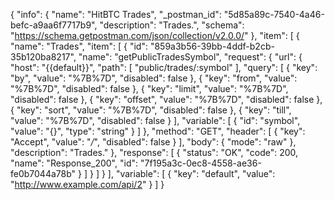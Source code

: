 {
  "info": {
    "name": "HitBTC Trades",
    "_postman_id": "5d85a89c-7540-4a46-befc-a9aa6f7717b9",
    "description": "Trades.",
    "schema": "https://schema.getpostman.com/json/collection/v2.0.0/"
  },
  "item": [
    {
      "name": "Trades",
      "item": [
        {
          "id": "859a3b56-39bb-4ddf-b2cb-35b120ba8217",
          "name": "getPublicTradesSymbol",
          "request": {
            "url": {
              "host": "{{default}}",
              "path": [
                "public/trades/:symbol"
              ],
              "query": [
                {
                  "key": "by",
                  "value": "%7B%7D",
                  "disabled": false
                },
                {
                  "key": "from",
                  "value": "%7B%7D",
                  "disabled": false
                },
                {
                  "key": "limit",
                  "value": "%7B%7D",
                  "disabled": false
                },
                {
                  "key": "offset",
                  "value": "%7B%7D",
                  "disabled": false
                },
                {
                  "key": "sort",
                  "value": "%7B%7D",
                  "disabled": false
                },
                {
                  "key": "till",
                  "value": "%7B%7D",
                  "disabled": false
                }
              ],
              "variable": [
                {
                  "id": "symbol",
                  "value": "{}",
                  "type": "string"
                }
              ]
            },
            "method": "GET",
            "header": [
              {
                "key": "Accept",
                "value": "*/*",
                "disabled": false
              }
            ],
            "body": {
              "mode": "raw"
            },
            "description": "Trades."
          },
          "response": [
            {
              "status": "OK",
              "code": 200,
              "name": "Response_200",
              "id": "7f195a3c-0ec8-4558-ae36-fe0b7044a78b"
            }
          ]
        }
      ]
    }
  ],
  "variable": [
    {
      "key": "default",
      "value": "http://www.example.com/api/2"
    }
  ]
}